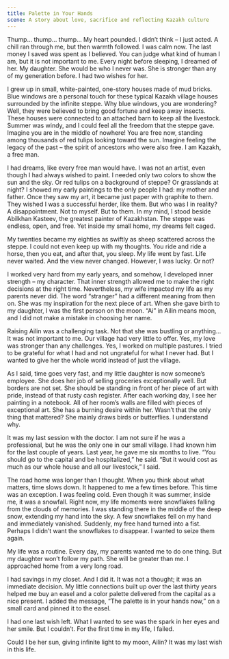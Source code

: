 ```yaml
---
title: Palette in Your Hands
scene: A story about love, sacrifice and reflecting Kazakh culture
---
```


Thump… thump… thump… My heart pounded. I didn’t think – I just acted. A chill ran through me, but then warmth followed. I was calm now. The last money I saved was spent as I believed. You can judge what kind of human I am, but it is not important to me. Every night before sleeping, I dreamed of her. My daughter. She would be who I never was. She is stronger than any of my generation before. I had two wishes for her.

I grew up in small, white-painted, one-story houses made of mud bricks. Blue windows are a personal touch for these typical Kazakh village houses surrounded by the infinite steppe. Why blue windows, you are wondering? Well, they were believed to bring good fortune and keep away insects. These houses were connected to an attached barn to keep all the livestock. Summer was windy, and I could feel all the freedom that the steppe gave. Imagine you are in the middle of nowhere! You are free now, standing among thousands of red tulips looking toward the sun. Imagine feeling the legacy of the past – the spirit of ancestors who were also free. I am Kazakh, a free man.

I had dreams, like every free man would have. I was not an artist, even though I had always wished to paint. I needed only two colors to show the sun and the sky. Or red tulips on a background of steppe? Or grasslands at night? I showed my early paintings to the only people I had: my mother and father. Once they saw my art, it became just paper with graphite to them. They wished I was a successful herder, like them. But who was I in reality? A disappointment. Not to myself. But to them. In my mind, I stood beside Abilkhan Kasteev, the greatest painter of Kazakhstan. The steppe was endless, open, and free. Yet inside my small home, my dreams felt caged.

My twenties became my eighties as swiftly as sheep scattered across the steppe. I could not even keep up with my thoughts. You ride and ride a horse, then you eat, and after that, you sleep. My life went by fast. Life never waited. And the view never changed. However, I was lucky. Or not?

I worked very hard from my early years, and somehow, I developed inner strength – my character. That inner strength allowed me to make the right decisions at the right time. Nevertheless, my wife impacted my life as my parents never did. The word “stranger” had a different meaning from then on. She was my inspiration for the next piece of art. When she gave birth to my daughter, I was the first person on the moon. “Ai” in Ailin means moon, and I did not make a mistake in choosing her name.

Raising Ailin was a challenging task. Not that she was bustling or anything… It was not important to me. Our village had very little to offer. Yes, my love was stronger than any challenges. Yes, I worked on multiple pastures. I tried to be grateful for what I had and not ungrateful for what I never had. But I wanted to give her the whole world instead of just the village.

As I said, time goes very fast, and my little daughter is now someone’s employee. She does her job of selling groceries exceptionally well. But borders are not set. She should be standing in front of her piece of art with pride, instead of that rusty cash register. After each working day, I see her painting in a notebook. All of her room’s walls are filled with pieces of exceptional art. She has a burning desire within her. Wasn’t that the only thing that mattered? She mainly draws birds or butterflies. I understand why.

It was my last session with the doctor. I am not sure if he was a professional, but he was the only one in our small village. I had known him for the last couple of years. Last year, he gave me six months to live. “You should go to the capital and be hospitalized,” he said. “But it would cost as much as our whole house and all our livestock,” I said.

The road home was longer than I thought. When you think about what matters, time slows down. It happened to me a few times before. This time was an exception. I was feeling cold. Even though it was summer, inside me, it was a snowfall. Right now, my life moments were snowflakes falling from the clouds of memories. I was standing there in the middle of the deep snow, extending my hand into the sky. A few snowflakes fell on my hand and immediately vanished. Suddenly, my free hand turned into a fist. Perhaps I didn’t want the snowflakes to disappear. I wanted to seize them again.

My life was a routine. Every day, my parents wanted me to do one thing. But my daughter won’t follow my path. She will be greater than me. I approached home from a very long road.

I had savings in my closet. And I did it. It was not a thought; it was an immediate decision. My little connections built up over the last thirty years helped me buy an easel and a color palette delivered from the capital as a nice present. I added the message, “The palette is in your hands now,” on a small card and pinned it to the easel.

I had one last wish left. What I wanted to see was the spark in her eyes and her smile. But I couldn’t. For the first time in my life, I failed.

Could I be her sun, giving infinite light to my moon, Ailin? It was my last wish in this life.
